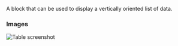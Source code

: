 A block that can be used to display a vertically oriented list of data.

### Images

![Table screenshot](https://gitlab.com/appsemble/appsemble/-/raw/0.14.2/docs/images/list.png)
